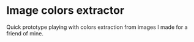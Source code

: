 # Image colors extractor
Quick prototype playing with colors extraction from images I made for a friend of mine.
